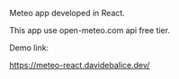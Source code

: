 Meteo app developed in React.

This app use open-meteo.com api free tier.

Demo link:

https://meteo-react.davidebalice.dev/
